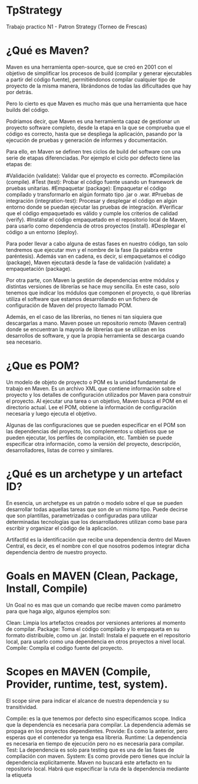 # TpStrategy
Trabajo practico N1 - Patron Strategy (Torneo de Frescas)

# ¿Qué es Maven?

Maven es una herramienta open-source, que se creó en 2001 con el objetivo de simplificar los procesos de build (compilar y generar ejecutables a partir del código fuente), permitiéndonos compilar cualquier tipo de proyecto de la misma manera, librándonos de todas las dificultades que hay por detrás.

Pero lo cierto es que Maven es mucho más que una herramienta que hace builds del código.

Podríamos decir, que Maven es una herramienta capaz de gestionar un proyecto software completo, desde la etapa en la que se comprueba que el código es correcto, hasta que se despliega la aplicación, pasando por la ejecución de pruebas y generación de informes y documentación.

Para ello, en Maven se definen tres ciclos de build del software con una serie de etapas diferenciadas. Por ejemplo el ciclo por defecto tiene las etapas de:

#Validación (validate): Validar que el proyecto es correcto.
#Compilación (compile).
#Test (test): Probar el código fuente usando un framework de pruebas unitarias.
#Empaquetar (package): Empaquetar el código compilado y transformarlo en algún formato tipo .jar o .war.
#Pruebas de integración (integration-test): Procesar y desplegar el código en algún entorno donde se puedan ejecutar las pruebas de integración.
#Verificar que el código empaquetado es válido y cumple los criterios de calidad (verify).
#Instalar el código empaquetado en el repositorio local de Maven, para usarlo como dependencia de otros proyectos (install).
#Desplegar el código a un entorno (deploy).

Para poder llevar a cabo alguna de estas fases en nuestro código, tan solo tendremos que ejecutar mvn y el nombre de la fase (la palabra entre paréntesis). Además van en cadena, es decir, si empaquetamos el código (package), Maven ejecutará desde la fase de validación (validate) a empaquetación (package).

Por otra parte, con Maven la gestión de dependencias entre módulos y distintas versiones de librerías se hace muy sencilla. En este caso, solo tenemos que indicar los módulos que componen el proyecto, o qué librerías utiliza el software que estamos desarrollando en un fichero de configuración de Maven del proyecto llamado POM.

Además, en el caso de las librerías, no tienes ni tan siquiera que descargarlas a mano. Maven posee un repositorio remoto (Maven central) donde se encuentran la mayoría de librerías que se utilizan en los desarrollos de software, y que la propia herramienta se descarga cuando sea necesario.

# ¿Que es POM?

Un modelo de objeto de proyecto o POM es la unidad fundamental de trabajo en Maven. Es un archivo XML que contiene información sobre el proyecto y los detalles de configuración utilizados por Maven para construir el proyecto. Al ejecutar una tarea o un objetivo, Maven busca el POM en el directorio actual. Lee el POM, obtiene la información de configuración necesaria y luego ejecuta el objetivo.

Algunas de las configuraciones que se pueden especificar en el POM son las dependencias del proyecto, los complementos u objetivos que se pueden ejecutar, los perfiles de compilación, etc. También se puede especificar otra información, como la versión del proyecto, descripción, desarrolladores, listas de correo y similares.

# ¿Qué es un archetype y un artefact ID?

En esencia, un archetype es un patrón o modelo sobre el que se pueden desarrollar todas aquellas tareas que son de un mismo tipo. Puede decirse que son plantillas, parametrizadas o configuradas para utilizar determinadas tecnologías que los desarrolladores utilizan como base para escribir y organizar el código de la aplicación.

ArtifactId es la identificación que recibe una dependencia dentro del Maven Central, es decir, es el nombre con el que nosotros podemos integrar dicha dependencia dentro de nuestro proyecto.

# Goals en MAVEN (Clean, Package, Install, Compile)

Un Goal no es mas que un comando que recibe maven como parámetro para que haga algo, algunos ejemplos son:

Clean: Limpia los artefactos creados por versiones anteriores al momento de compilar.
Package: Toma el código compilado y lo empaqueta en su formato distribuible, como un .jar.
Install: Instala el paquete en el repositorio local, para usarlo como una dependencia en otros proyectos a nivel local.
Compile: Compila el codigo fuente del proyecto.

# Scopes en MAVEN (Compile, Provider, runtime, test, system).

El scope sirve para indicar el alcance de nuestra dependencia y su transitividad. 

Compile: es la que tenemos por defecto sino especificamos scope. Indica que la dependencia es necesaria para compilar. La dependencia además se propaga en los proyectos dependientes.
Provide: Es como la anterior, pero esperas que el contenedor ya tenga esa libreria. 
Runtime: La dependencia es necesaria en tiempo de ejecución pero no es necesaria para compilar.
Test: La dependencia es solo para testing que es una de las fases de compilación con maven.
System: Es como provide pero tienes que incluir la dependencia explicitamente. Maven no buscará este artefacto en tu repositorio local. Habrá que especificar la ruta de la dependencia mediante la etiqueta <systemPath>












